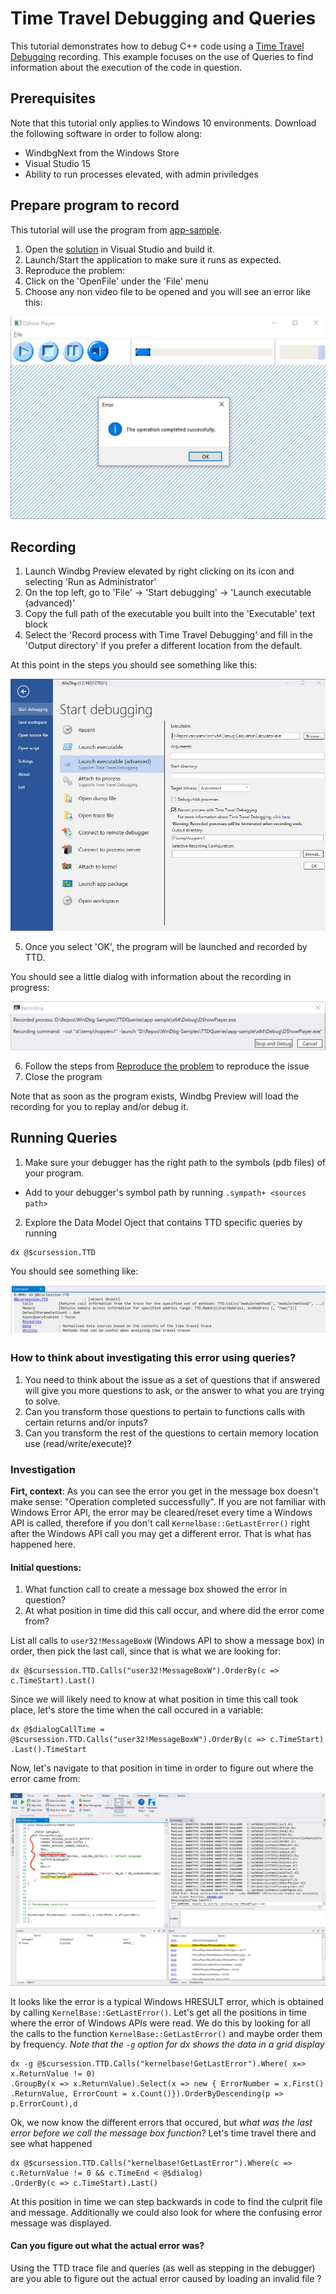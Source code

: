# Time Travel Debugging and Queries

This tutorial demonstrates how to debug C++ code using a [Time Travel Debugging]
recording. This example focuses on the use of Queries to find information about
the execution of the code in question.

## Prerequisites

Note that this tutorial only applies to Windows 10 environments.
Download the following software in order to follow along:

* WindbgNext from the Windows Store
* Visual Studio 15
* Ability to run processes elevated, with admin priviledges 

## Prepare program to record

This tutorial will use the program from [app-sample](https://github.com/Microsoft/WinDbg-Samples/tree/master/TTDQueries/app-sample).

1. Open the [solution](https://github.com/Microsoft/WinDbg-Samples/tree/master/TTDQueries/app-sample/DShowPlayer.sln) in Visual Studio and build it.
2. Launch/Start the application to make sure it runs as expected.
3. Reproduce the problem:
  1. Click on the 'OpenFile' under the 'File' menu
  2. Choose any non video file to be opened and you will see an error like this:

  ![DShowPlayer Error](images/dshowplayer-error.jpg)

## Recording

1. Launch Windbg Preview elevated by right clicking on its icon and selecting 'Run as Administrator'
2. On the top left, go to 'File' -> 'Start debugging' -> 'Launch executable (advanced)'
3. Copy the full path of the executable you built into the 'Executable' text block
4. Select the 'Record process with Time Travel Debugging' and fill in the 'Output directory' if
you prefer a different location from the default.

At this point in the steps you should see something like this:

![Windbg Preview Launch](images/windbg-launch.jpg)

5. Once you select 'OK', the program will be launched and recorded by TTD.

You should see a little dialog with information about the recording in progress:

![Windbg Preview Record Progress](images/windbg-record-progress.jpg)

6. Follow the steps from [Reproduce the problem](#Prepare-program-to-record) to
reproduce the issue
7. Close the program

Note that as soon as the program exists, Windbg Preview will load the recording
for you to replay and/or debug it.

## Running Queries

1. Make sure your debugger has the right path to the symbols (pdb files) of your program.
  * Add to your debugger's symbol path by running `.sympath+ <sources path>`
2. Explore the Data Model Oject that contains TTD specific queries by running

```
dx @$cursession.TTD
```

You should see something like:

![Windbg Preview TTD session](images/windbg-ttd-session.jpg)

### How to think about investigating this error using queries?

  1. You need to think about the issue as a set of questions that if
  answered will give you more questions to ask, or the answer to what
  you are trying to solve.
  2. Can you transform those questions to pertain to functions calls
  with certain returns and/or inputs?
  3. Can you transform the rest of the questions to certain memory
  location use (read/write/execute)?

### Investigation

**Firt, context**:
    As you can see the error you get in the message box doesn't make sense: "Operation completed successfully".
If you are not familiar with Windows Error API, the error may be cleared/reset
every time a Windows API is called, therefore if you don't call `Kernelbase::GetLastError()`
right after the Windows API call you may get a different error. That is what has happened here.

#### Initial questions:
1. What function call to create a message box showed the error in question?
2. At what position in time did this call occur, and where did the error come from?

List all calls to `user32!MessageBoxW` (Windows API to show a message box) in order,
then pick the last call, since that is what we are looking for:

```LINQ
dx @$cursession.TTD.Calls("user32!MessageBoxW").OrderBy(c => c.TimeStart).Last()
```

Since we will likely need to know at what position in time this call took place,
let's store the time when the call occured in a variable:

```LINQ
dx @$dialogCallTime = @$cursession.TTD.Calls("user32!MessageBoxW").OrderBy(c => c.TimeStart)
.Last().TimeStart
```

Now, let's navigate to that position in time in order to figure out where the error came from:

![Windbg Preview Message Box Call](images/windbg-message-box-call.jpg)

It looks like the error is a typical Windows HRESULT error, which is obtained by calling
`KernelBase::GetLastError()`. Let's get all the positions in time where the error
of Windows APIs were read. We do this by looking for all the calls to the function
`KernelBase::GetLastError()` and maybe order them by frequency.
*Note that the `-g` option for dx shows the data in a grid display*

```LINQ
dx -g @$cursession.TTD.Calls("kernelbase!GetLastError").Where( x=> x.ReturnValue != 0)
.GroupBy(x => x.ReturnValue).Select(x => new { ErrorNumber = x.First()
.ReturnValue, ErrorCount = x.Count()}).OrderByDescending(p => p.ErrorCount),d
```

Ok, we now know the different errors that occured, but *what was the last error before we*
*call the message box function*? Let's time travel there and see what happened

```LINQ
dx @$cursession.TTD.Calls("kernelbase!GetLastError").Where(c => c.ReturnValue != 0 && c.TimeEnd < @$dialog)
.OrderBy(c => c.TimeStart).Last()
```

At this position in time we can step backwards in code to find the culprit file
and message. Additionally we could also look for where the confusing error message
was displayed.

#### Can you figure out what the actual error was?

Using the TTD trace file and queries (as well as stepping in the debugger) are you able to figure out
the actual error caused by loading an invalid file ?


[Time Travel Debugging]: https://docs.microsoft.com/en-us/windows-hardware/drivers/debugger/time-travel-debugging-overview
[Sample folder]: https://github.com/Microsoft/Windows-classic-samples/tree/master/Samples